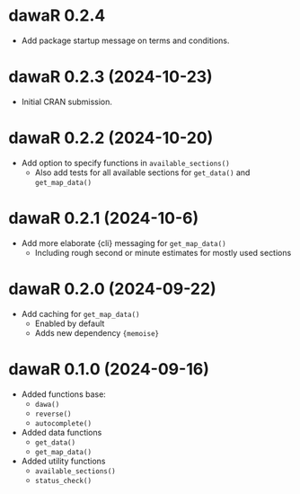 # dawaR 0.2.4

* Add package startup message on terms and conditions.

# dawaR 0.2.3 (2024-10-23)

* Initial CRAN submission.

# dawaR 0.2.2 (2024-10-20)

* Add option to specify functions in `available_sections()`
  * Also add tests for all available sections for `get_data()` and `get_map_data()`

# dawaR 0.2.1 (2024-10-6)

* Add more elaborate {cli} messaging for `get_map_data()`
  * Including rough second or minute estimates for mostly used sections

# dawaR 0.2.0 (2024-09-22)

* Add caching for `get_map_data()`
  * Enabled by default
  * Adds new dependency `{memoise}`

# dawaR 0.1.0 (2024-09-16)

* Added functions base:
  * `dawa()`
  * `reverse()`
  * `autocomplete()`
* Added data functions
  * `get_data()`
  * `get_map_data()`
* Added utility functions
  * `available_sections()`
  * `status_check()`
